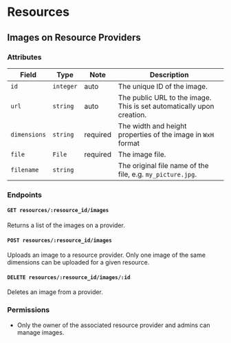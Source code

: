 # Resources

## Images on Resource Providers

### Attributes

Field        | Type      | Note     | Description                        
-------------|-----------|----------|------------------------------------
`id`         | `integer` | auto     | The unique ID of the image.
`url`        | `string ` | auto     | The public URL to the image. This is set automatically upon creation.
`dimensions` | `string`  | required | The width and height properties of the image in `WxH` format
`file`       | `File`    | required | The image file.
`filename`   | `string`  |          | The original file name of the file, e.g. `my_picture.jpg`.

### Endpoints

#### `GET resources/:resource_id/images`

Returns a list of the images on a provider.

#### `POST resources/:resource_id/images`

Uploads an image to a resource provider. Only one image of the same dimensions can be uploaded for a given resource.

#### `DELETE resources/:resource_id/images/:id`

Deletes an image from a provider.

### Permissions

* Only the owner of the associated resource provider and admins can manage images.

